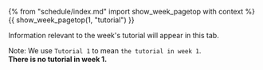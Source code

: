 {% from "schedule/index.md" import show_week_pagetop with context %}
{{ show_week_pagetop(1, "tutorial") }}

<box type="info" dismissible>

Information relevant to the week's tutorial will appear in this tab.
</box>

Note: We use `Tutorial 1` to mean `the tutorial in week 1`.<br>
**There is no tutorial in week 1.**